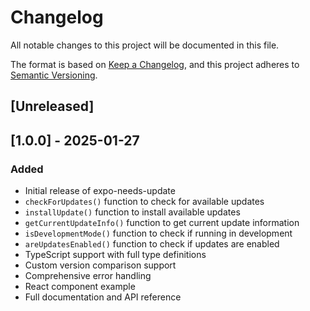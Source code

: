# Changelog

All notable changes to this project will be documented in this file.

The format is based on [Keep a Changelog](https://keepachangelog.com/en/1.0.0/),
and this project adheres to [Semantic Versioning](https://semver.org/spec/v2.0.0.html).

## [Unreleased]

## [1.0.0] - 2025-01-27

### Added

- Initial release of expo-needs-update
- `checkForUpdates()` function to check for available updates
- `installUpdate()` function to install available updates
- `getCurrentUpdateInfo()` function to get current update information
- `isDevelopmentMode()` function to check if running in development
- `areUpdatesEnabled()` function to check if updates are enabled
- TypeScript support with full type definitions
- Custom version comparison support
- Comprehensive error handling
- React component example
- Full documentation and API reference
